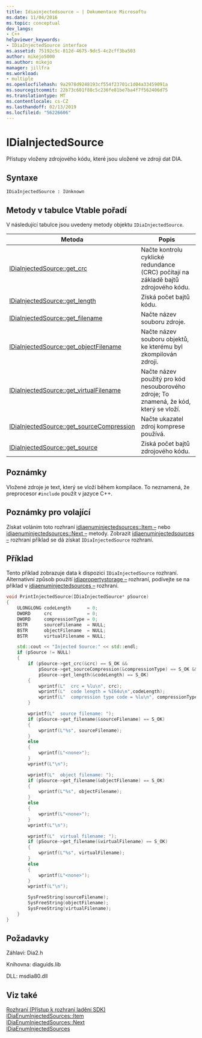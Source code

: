 ```yaml
---
title: Idiainjectedsource – | Dokumentace Microsoftu
ms.date: 11/04/2016
ms.topic: conceptual
dev_langs:
- C++
helpviewer_keywords:
- IDiaInjectedSource interface
ms.assetid: 75192c5c-812d-4675-9dc5-4c2cff3ba503
author: mikejo5000
ms.author: mikejo
manager: jillfra
ms.workload:
- multiple
ms.openlocfilehash: 9a2978d9248193cf554f23701c1d04a33459091a
ms.sourcegitcommit: 22b73c601f88c5c236fe81be7ba4f7f562406d75
ms.translationtype: MT
ms.contentlocale: cs-CZ
ms.lasthandoff: 02/13/2019
ms.locfileid: "56226606"
---
```

# <a name="idiainjectedsource"></a>IDiaInjectedSource
Přístupy vloženy zdrojového kódu, které jsou uložené ve zdroji dat DIA.

## <a name="syntax"></a>Syntaxe

```
IDiaInjectedSource : IUnknown
```

## <a name="methods-in-vtable-order"></a>Metody v tabulce Vtable pořadí
V následující tabulce jsou uvedeny metody objektu `IDiaInjectedSource`.

|Metoda|Popis|
|------------|-----------------|
|[IDiaInjectedSource::get_crc](../../debugger/debug-interface-access/idiainjectedsource-get-crc.md)|Načte kontrolu cyklické redundance (CRC) počítají na základě bajtů zdrojového kódu.|
|[IDiaInjectedSource::get_length](../../debugger/debug-interface-access/idiainjectedsource-get-length.md)|Získá počet bajtů kódu.|
|[IDiaInjectedSource::get_filename](../../debugger/debug-interface-access/idiainjectedsource-get-filename.md)|Načte název souboru zdroje.|
|[IDiaInjectedSource::get_objectFilename](../../debugger/debug-interface-access/idiainjectedsource-get-objectfilename.md)|Načte název souboru objektů, ke kterému byl zkompilován zdroji.|
|[IDiaInjectedSource::get_virtualFilename](../../debugger/debug-interface-access/idiainjectedsource-get-virtualfilename.md)|Načte název použitý pro kód nesouborového zdroje; To znamená, že kód, který se vloží.|
|[IDiaInjectedSource::get_sourceCompression](../../debugger/debug-interface-access/idiainjectedsource-get-sourcecompression.md)|Načte ukazatel zdroj komprese používá.|
|[IDiaInjectedSource::get_source](../../debugger/debug-interface-access/idiainjectedsource-get-source.md)|Získá počet bajtů zdrojového kódu.|

## <a name="remarks"></a>Poznámky
Vložené zdroje je text, který se vloží během kompilace. To neznamená, že preprocesor `#include` použít v jazyce C++.

## <a name="notes-for-callers"></a>Poznámky pro volající
Získat voláním toto rozhraní [idiaenuminjectedsources::Item –](../../debugger/debug-interface-access/idiaenuminjectedsources-item.md) nebo [idiaenuminjectedsources::Next –](../../debugger/debug-interface-access/idiaenuminjectedsources-next.md) metody. Zobrazit [idiaenuminjectedsources –](../../debugger/debug-interface-access/idiaenuminjectedsources.md) rozhraní příklad se dá získat `IDiaInjectedSource` rozhraní.

## <a name="example"></a>Příklad
Tento příklad zobrazuje data k dispozici `IDiaInjectedSource` rozhraní. Alternativní způsob použití [idiapropertystorage –](../../debugger/debug-interface-access/idiapropertystorage.md) rozhraní, podívejte se na příklad v [idiaenuminjectedsources –](../../debugger/debug-interface-access/idiaenuminjectedsources.md) rozhraní.

```C++
void PrintInjectedSource(IDiaInjectedSource* pSource)
{
    ULONGLONG codeLength      = 0;
    DWORD     crc             = 0;
    DWORD     compressionType = 0;
    BSTR      sourceFilename  = NULL;
    BSTR      objectFilename  = NULL;
    BSTR      virtualFilename = NULL;

    std::cout << "Injected Source:" << std::endl;
    if (pSource != NULL)
    {
        if (pSource->get_crc(&crc) == S_OK &&
            pSource->get_sourceCompression(&compressionType) == S_OK &&
            pSource->get_length(&codeLength) == S_OK)
        {
            wprintf(L"  crc = %lu\n", crc);
            wprintf(L"  code length = %I64u\n",codeLength);
            wprintf(L"  compression type code = %lu\n", compressionType);
        }

        wprintf(L"  source filename: ");
        if (pSource->get_filename(&sourceFilename) == S_OK)
        {
            wprintf(L"%s", sourceFilename);
        }
        else
        {
            wprintf(L"<none>");
        }
        wprintf(L"\n");

        wprintf(L"  object filename: ");
        if (pSource->get_filename(&objectFilename) == S_OK)
        {
            wprintf(L"%s", objectFilename);
        }
        else
        {
            wprintf(L"<none>");
        }
        wprintf(L"\n");

        wprintf(L"  virtual filename: ");
        if (pSource->get_filename(&virtualFilename) == S_OK)
        {
            wprintf(L"%s", virtualFilename);
        }
        else
        {
            wprintf(L"<none>");
        }
        wprintf(L"\n");

        SysFreeString(sourceFilename);
        SysFreeString(objectFilename);
        SysFreeString(virtualFilename);
    }
}
```

## <a name="requirements"></a>Požadavky
Záhlaví: Dia2.h

Knihovna: diaguids.lib

DLL: msdia80.dll

## <a name="see-also"></a>Viz také
[Rozhraní (Přístup k rozhraní ladění SDK)](../../debugger/debug-interface-access/interfaces-debug-interface-access-sdk.md)  
[IDiaEnumInjectedSources::Item](../../debugger/debug-interface-access/idiaenuminjectedsources-item.md)  
[IDiaEnumInjectedSources::Next](../../debugger/debug-interface-access/idiaenuminjectedsources-next.md)  
[IDiaEnumInjectedSources](../../debugger/debug-interface-access/idiaenuminjectedsources.md)
